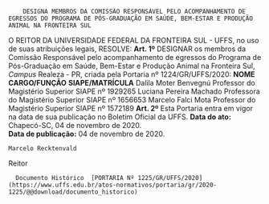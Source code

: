         DESIGNA MEMBROS DA COMISSÃO RESPONSÁVEL PELO ACOMPANHAMENTO DE EGRESSOS DO PROGRAMA DE PÓS-GRADUAÇÃO EM SAÚDE, BEM-ESTAR E PRODUÇÃO ANIMAL NA FRONTEIRA SUL  

 O REITOR DA UNIVERSIDADE FEDERAL DA FRONTEIRA SUL - UFFS, no uso de suas atribuições legais,   RESOLVE:   **Art. 1º**  DESIGNAR os membros da Comissão Responsável pelo acompanhamento de egressos do Programa de Pós-Graduação em Saúde, Bem-Estar e Produção Animal na Fronteira Sul, *Campus*  Realeza - PR, criada pela Portaria nº 1224/GR/UFFS/2020:     **NOME**    **CARGO/FUNÇÃO**    **SIAPE/MATRÍCULA**      Dalila Moter Benvegnú   Professor do Magistério Superior   SIAPE nº 1929265     Luciana Pereira Machado   Professora do Magistério Superior   SIAPE nº 1656653     Marcelo Falci Mota   Professor do Magistério Superior   SIAPE nº 1572189       **Art. 2º**  Esta Portaria entra em vigor na data de sua publicação no Boletim Oficial da UFFS.        **Data do ato:** Chapecó-SC, 04 de novembro de 2020.   
 **Data de publicação:**  04 de novembro de 2020. 

    Marcelo Recktenvald   
 Reitor 

      Documento Histórico  [PORTARIA Nº 1225/GR/UFFS/2020](https://www.uffs.edu.br/atos-normativos/portaria/gr/2020-1225/@@download/documento_historico)     
      